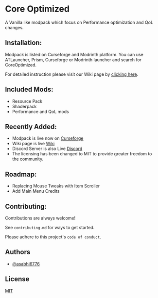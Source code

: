 
# Core Optimized
A Vanilla like modpack which focus on Performance optimization and QoL changes.


## Installation:

Modpack is listed on Curseforge and Modrinth platform. You can use ATLauncher, Prism, Curseforge or Modrinth launcher and search for CoreOptimized.

For detailed instruction please visit our Wiki page by [clicking here](https://coreoptimized.readthedocs.io/en/latest/installation/).
    
## Included Mods:

 - Resource Pack
 - Shaderpack
 - Performance and QoL mods

## Recently Added:

- Modpack is live now on [Curseforge](https://www.curseforge.com/minecraft/modpacks/core-optimized-by-sniperxjohn)
- Wiki page is live [Wiki](https://coreoptimized.readthedocs.io/en/latest/)
- Discord Server is also Live [Discord](https://discord.gg/qWc7c6tZPP)
- The licensing has been changed to MIT to provide greater freedom to the community.

## Roadmap:

- Replacing Mouse Tweaks with Item Scroller
- Add Main Menu Credits

## Contributing:

Contributions are always welcome!

See `contributing.md` for ways to get started.

Please adhere to this project's `code of conduct`.


## Authors

- [@asabhi6776](https://www.github.com/asabhi6776)


## License

[MIT](LICENSE)

